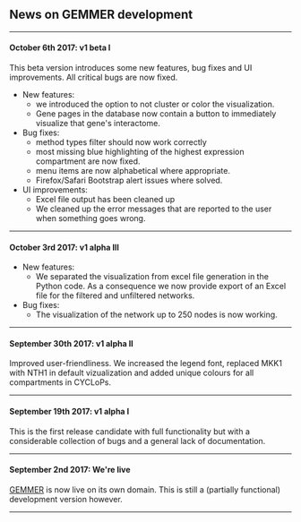 ## News on GEMMER development
---

#### October 6th 2017: v1 beta I
This beta version introduces some new features, bug fixes and UI improvements. All critical bugs are now fixed. 
- New features: 
    - we introduced the option to not cluster or color the visualization. 
    - Gene pages in the database now contain a button to immediately visualize that gene's interactome. 
- Bug fixes: 
    - method types filter should now work correctly
    - most missing blue highlighting of the highest expression compartment are now fixed.
    - menu items are now alphabetical where appropriate.
    - Firefox/Safari Bootstrap alert issues where solved. 
- UI improvements: 
    - Excel file output has been cleaned up
    - We cleaned up the error messages that are reported to the user when something goes wrong.

---

#### October 3rd 2017: v1 alpha III
- New features:
    - We separated the visualization from excel file generation in the Python code. As a consequence we now provide export of an Excel file for the filtered and unfiltered networks.
- Bug fixes: 
    - The visualization of the network up to 250 nodes is now working. 

---

#### September 30th 2017: v1 alpha II
Improved user-friendliness. We increased the legend font, replaced MKK1 with NTH1 in default vizualization and added unique colours for all compartments in CYCLoPs. 

---


#### September 19th 2017: v1 alpha I
This is the first release candidate with full functionality but with a considerable collection of bugs and a general lack of documentation. 

---


#### September 2nd 2017: We're live
[GEMMER](http://gemmer.barberislab.com) is now live on its own domain. This is still a (partially functional) development version however.

---
